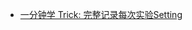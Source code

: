 * [一分钟学 Trick: 完整记录每次实验Setting](https://zhuanlan.zhihu.com/p/112583368?utm_source=qq&utm_medium=social&utm_oi=50043553841152)
